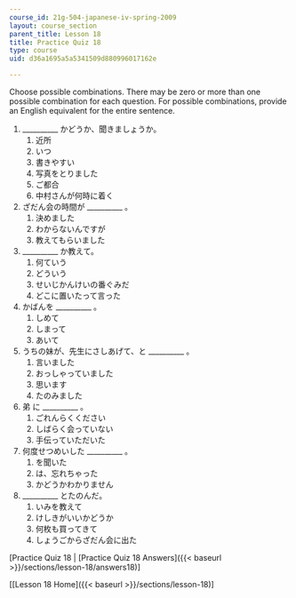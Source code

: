 ```yaml
---
course_id: 21g-504-japanese-iv-spring-2009
layout: course_section
parent_title: Lesson 18
title: Practice Quiz 18
type: course
uid: d36a1695a5a5341509d880996017162e

---
```


Choose possible combinations. There may be zero or more than one possible combination for each question. For possible combinations, provide an English equivalent for the entire sentence.

1.  \_\_\_\_\_\_\_\_\_\_ かどうか、聞きましょうか。  
    1.  近所
    2.  いつ
    3.  書きやすい
    4.  写真をとりました
    5.  ご都合
    6.  中村さんが何時に着く
2.  ざだん会の時間が \_\_\_\_\_\_\_\_\_\_ 。  
    1.  決めました
    2.  わからないんですが
    3.  教えてもらいました
3.  \_\_\_\_\_\_\_\_\_\_ か教えて。  
    1.  何ていう
    2.  どういう
    3.  せいじかんけいの番ぐみだ
    4.  どこに置いたって言った
4.  かばんを \_\_\_\_\_\_\_\_\_\_ 。  
    1.  しめて
    2.  しまって
    3.  あいて
5.  うちの妹が、先生にさしあげて、と \_\_\_\_\_\_\_\_\_\_ 。  
    1.  言いました
    2.  おっしゃっていました
    3.  思います
    4.  たのみました
6.  弟 に \_\_\_\_\_\_\_\_\_\_ 。  
    1.  ごれんらくください
    2.  しばらく会っていない
    3.  手伝っていただいた
7.  何度せつめいした \_\_\_\_\_\_\_\_\_\_ 。  
    1.  を聞いた
    2.  は、忘れちゃった
    3.  かどうかわかりません
8.  \_\_\_\_\_\_\_\_\_\_ とたのんだ。  
    1.  いみを教えて
    2.  けしきがいいかどうか
    3.  何枚も買ってきて
    4.  しょうごからざだん会に出た

\[Practice Quiz 18 | [Practice Quiz 18 Answers]({{< baseurl >}}/sections/lesson-18/answers18)\]

\[[Lesson 18 Home]({{< baseurl >}}/sections/lesson-18)\]